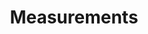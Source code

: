 ---
order: 40
title: Measurements
layout: subsections
collection: 'guides/reference/measurements'
---